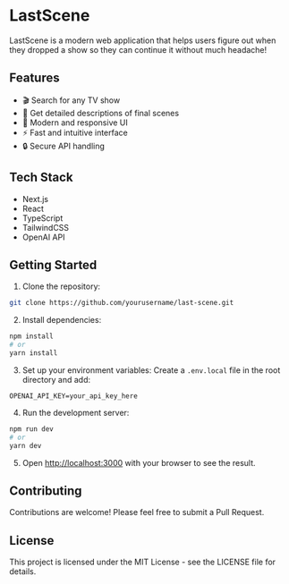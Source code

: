 # LastScene

LastScene is a modern web application that helps users figure out when they dropped a show so they can continue it without much headache!

## Features

- 🎬 Search for any TV show
- 📝 Get detailed descriptions of final scenes
- 🎨 Modern and responsive UI
- ⚡ Fast and intuitive interface
- 🔒 Secure API handling

## Tech Stack

- Next.js
- React
- TypeScript
- TailwindCSS
- OpenAI API

## Getting Started

1. Clone the repository:

```bash
git clone https://github.com/yourusername/last-scene.git
```

2. Install dependencies:

```bash
npm install
# or
yarn install
```

3. Set up your environment variables:
Create a `.env.local` file in the root directory and add:
```
OPENAI_API_KEY=your_api_key_here
```

4. Run the development server:

```bash
npm run dev
# or
yarn dev
```

5. Open [http://localhost:3000](http://localhost:3000) with your browser to see the result.

## Contributing

Contributions are welcome! Please feel free to submit a Pull Request.

## License

This project is licensed under the MIT License - see the LICENSE file for details.

